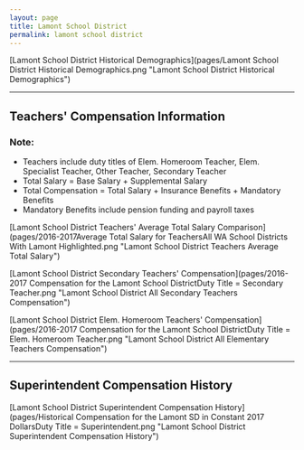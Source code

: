 ```yaml
---
layout: page
title: Lamont School District
permalink: lamont school district
---
```



[Lamont School District Historical Demographics](pages/Lamont School District Historical Demographics.png "Lamont School District Historical Demographics")

___

## Teachers' Compensation Information
### Note:
- Teachers include duty titles of Elem. Homeroom Teacher, Elem. Specialist Teacher, Other Teacher, Secondary Teacher
- Total Salary = Base Salary + Supplemental Salary
- Total Compensation = Total Salary + Insurance Benefits + Mandatory Benefits
- Mandatory Benefits include pension funding and payroll taxes

[Lamont School District Teachers' Average Total Salary Comparison](pages/2016-2017Average Total Salary for TeachersAll WA School Districts With Lamont Highlighted.png "Lamont School District Teachers Average Total Salary")

[Lamont School District Secondary Teachers' Compensation](pages/2016-2017 Compensation for the Lamont School DistrictDuty Title = Secondary Teacher.png "Lamont School District All Secondary Teachers Compensation")

[Lamont School District Elem. Homeroom Teachers' Compensation](pages/2016-2017 Compensation for the Lamont School DistrictDuty Title = Elem. Homeroom Teacher.png "Lamont School District All Elementary Teachers Compensation")


___

## Superintendent Compensation History

[Lamont School District Superintendent Compensation History](pages/Historical Compensation for the Lamont SD in Constant 2017 DollarsDuty Title = Superintendent.png "Lamont School District Superintendent Compensation History")

